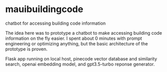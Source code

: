 # mauibuildingcode
chatbot for accessing building code information

The idea here was to prototype a chatbot to make accessing building code information on the fly easier. I spent about 0 minutes with prompt engineering or optimizing anything, but the basic architecture of the prototype is proven. 

Flask app running on local host, pinecode vector database and similarity search, openai embedding model, and gpt3.5-turbo reponse generator. 
